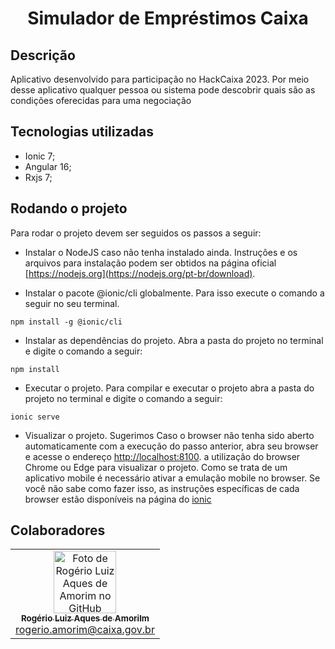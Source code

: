 <h1 align="center">Simulador de Empréstimos Caixa</h1>

## Descrição

Aplicativo desenvolvido para participação no HackCaixa 2023.
Por meio desse aplicativo qualquer pessoa ou sistema pode descobrir quais são as condições oferecidas para uma negociação

## Tecnologias utilizadas

- Ionic 7;
- Angular 16;
- Rxjs 7;

## Rodando o projeto

Para rodar o projeto devem ser seguidos os passos a seguir:

- Instalar o NodeJS caso não tenha instalado ainda. Instruções e os arquivos para instalação podem ser obtidos na página oficial [https://nodejs.org](https://nodejs.org/pt-br/download).

- Instalar o pacote @ionic/cli globalmente. Para isso execute o comando a seguir no seu terminal.

```
npm install -g @ionic/cli
```

- Instalar as dependências do projeto. Abra a pasta do projeto no terminal e digite o comando a seguir:

```
npm install
```

- Executar o projeto. Para compilar e executar o projeto abra a pasta do projeto no terminal e digite o comando a seguir:

```
ionic serve
```

- Visualizar o projeto. Sugerimos Caso o browser não tenha sido aberto automaticamente com a execução do passo anterior, abra seu browser e acesse o endereço [http://localhost:8100](http://localhost:8100). a utilização do browser Chrome ou Edge para visualizar o projeto. Como se trata de um aplicativo mobile é necessário ativar a emulação mobile no browser. Se você não sabe como fazer isso, as instruções específicas de cada browser estão disponíveis na página do [ionic](https://ionicframework.com/docs/developing/previewing)

## Colaboradores

<table>
  <tr>
    <td align="center">
      <a href="http://github.com/n0n3br">
        <img src="https://avatars.githubusercontent.com/u/371808?v=4" width="100px;" alt="Foto de Rogério Luiz Aques de Amorim no GitHub"/><br>
        <sub>
          <b>Rogério Luiz Aques de Amorilm</b><br/>
          <a href='mailto:rogerio.amorim@caixa.gov.br'>rogerio.amorim@caixa.gov.br</a>
        </sub>
      </a>
    </td>
  </tr>
</table>
